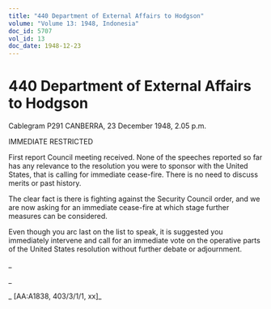 ```yaml
---
title: "440 Department of External Affairs to Hodgson"
volume: "Volume 13: 1948, Indonesia"
doc_id: 5707
vol_id: 13
doc_date: 1948-12-23
---
```


# 440 Department of External Affairs to Hodgson

Cablegram P291 CANBERRA, 23 December 1948, 2.05 p.m.

IMMEDIATE RESTRICTED

First report Council meeting received. None of the speeches reported so far has any relevance to the resolution you were to sponsor with the United States, that is calling for immediate cease-fire. There is no need to discuss merits or past history.

The clear fact is there is fighting against the Security Council order, and we are now asking for an immediate cease-fire at which stage further measures can be considered.

Even though you arc last on the list to speak, it is suggested you immediately intervene and call for an immediate vote on the operative parts of the United States resolution without further debate or adjournment.

_

_

_ [AA:A1838, 403/3/1/1, xx]_
